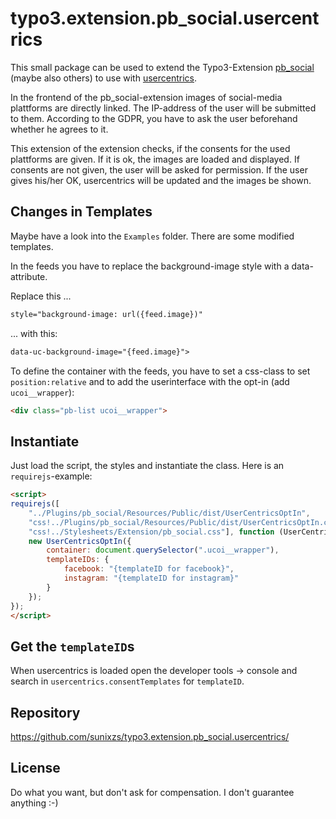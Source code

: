 # typo3.extension.pb_social.usercentrics

This small package can be used to extend the Typo3-Extension [pb_social](https://extensions.typo3.org/extension/pb_social/) (maybe also others) to use with [usercentrics](https://usercentrics.com).

In the frontend of the pb_social-extension images of social-media plattforms are directly linked. The IP-address of the user will be submitted to them. According to the GDPR, you have to ask the user beforehand whether he agrees to it.

This extension of the extension checks, if the consents for the used plattforms are given. If it is ok, the images are loaded and displayed. If consents are not given, the user will be asked for permission. If the user gives his/her OK, usercentrics will be updated and the images be shown.

## Changes in Templates

Maybe have a look into the `Examples` folder. There are some modified templates.

In the feeds you have to replace the background-image style with a data-attribute.

Replace this ...
``` html
style="background-image: url({feed.image})"
```

... with this:
``` html
data-uc-background-image="{feed.image}">
```

To define the container with the feeds, you have to set a css-class to set `position:relative` and to add the userinterface with the opt-in (add `ucoi__wrapper`):

``` html
<div class="pb-list ucoi__wrapper">
```

## Instantiate

Just load the script, the styles and instantiate the class. Here is an `requirejs`-example:

``` html
<script>
requirejs([
    "../Plugins/pb_social/Resources/Public/dist/UserCentricsOptIn", 
    "css!../Plugins/pb_social/Resources/Public/dist/UserCentricsOptIn.css", 
    "css!../Stylesheets/Extension/pb_social.css"], function (UserCentricsOptIn) {
    new UserCentricsOptIn({
        container: document.querySelector(".ucoi__wrapper"),
        templateIDs: {
            facebook: "{templateID for facebook}",
            instagram: "{templateID for instagram}"
        }
    });
});
</script>
```

## Get the `templateID`s

When usercentrics is loaded open the developer tools -> console and search in `usercentrics.consentTemplates` for `templateID`.

## Repository

https://github.com/sunixzs/typo3.extension.pb_social.usercentrics/

## License

Do what you want, but don't ask for compensation. I don't guarantee anything :-)
